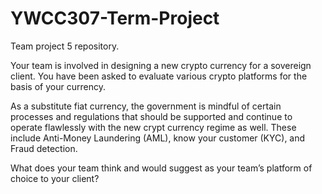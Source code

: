 # YWCC307-Term-Project
Team project 5 repository.

Your team is involved in designing a new crypto currency for a sovereign client.
You have been asked to evaluate various crypto platforms for the basis of your
currency.

As a substitute fiat currency, the government is mindful of certain processes and
regulations that should be supported and continue to operate flawlessly with the
new crypt currency regime as well. These include Anti-Money Laundering (AML),
know your customer (KYC), and Fraud detection.

What does your team think and would suggest as your team’s platform of choice to
your client?
